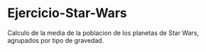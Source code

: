 # Ejercicio-Star-Wars
Calculo de la media de la poblacion de los planetas de Star Wars, agrupados por tipo de gravedad.
